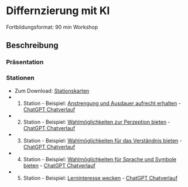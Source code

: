 # Differnzierung mit KI

Fortbildungsformat: 90 min Workshop

## Beschreibung



### Präsentation


### Stationen

- Zum Download: [Stationskarten]()
- 1. Station - Beispiel: [Anstrengung und Ausdauer aufrecht erhalten]() - [ChatGPT Chatverlauf](https://chat.openai.com/share/25d7c1b4-566c-4988-846a-2b16a956c9fa) 
- 2. Station - Beispiel: [Wahlmöglichkeiten zur Perzeption bieten]() - [ChatGPT Chatverlauf](https://chat.openai.com/share/80293b56-53ca-4554-b4ef-6f23e2851f66)
- 3. Station - Beispiel: [Wahlmöglichkeiten für das Verständnis bieten]() - [ChatGPT Chatverlauf]()
- 4. Station - Beispiel: [Wahlmöglichkeiten für Sprache und Symbole bieten]() - [ChatGPT Chatverlauf]()
- 5. Station - Beispiel: [Lerninteresse wecken]() - [ChatGPT Chatverlauf]()